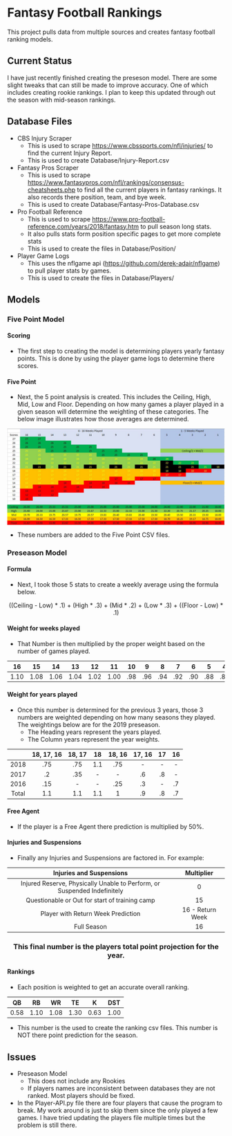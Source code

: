 # Fantasy Football Rankings

This project pulls data from multiple sources and creates fantasy football ranking models.


## Current Status

I have just recently finished creating the preseson model. There are some slight tweaks that can still be made to improve accuracy. One of which includes creating rookie rankings. I plan to keep this updated through out the season with mid-season rankings.


## Database Files

* CBS Injury Scraper
  * This is used to scrape https://www.cbssports.com/nfl/injuries/ to find the current Injury Report.
  * This is used to create Database/Injury-Report.csv
* Fantasy Pros Scraper
  * This is used to scrape https://www.fantasypros.com/nfl/rankings/consensus-cheatsheets.php to find all the current players in fantasy rankings. It also records there position, team, and bye week.
  * This is used to create Database/Fantasy-Pros-Database.csv
* Pro Football Reference
  * This is used to scrape https://www.pro-football-reference.com/years/2018/fantasy.htm to pull season long stats.
  * It also pulls stats form position specific pages to get more complete stats
  * This is used to create the files in Database/Position/
* Player Game Logs
  * This uses the nflgame api (https://github.com/derek-adair/nflgame) to pull player stats by games. 
  * This is used to create the files in Database/Players/
  
  
## Models

### Five Point Model

#### Scoring

* The first step to creating the model is determining players yearly fantasy points. This is done by using the player game logs to determine there scores.

#### Five Point
* Next, the 5 point analysis is created. This includes the Ceiling, High, Mid, Low and Floor. Depending on how many games a player played in a given season will determine the weighting of these categories. The below image illustrates how those averages are determined.

<img align="center" src="https://raw.githubusercontent.com/chogan72/Fantasy_Football_Rankings/master/RM-Files/Five-Point.JPG"></img>

* These numbers are added to the Five Point CSV files.

### Preseason Model

#### Formula
* Next, I took those 5 stats to create a weekly average using the formula below.

<p align="center"> ((Ceiling - Low) * .1) + (High * .3) + (Mid * .2) + (Low * .3) + ((Floor - Low) * .1) </p>

#### Weight for weeks played
* That Number is then multiplied by the proper weight based on the number of games played.

 <table align="center"><thead>
  <tr align="center">
   <th>16</th><th>15</th><th>14</th><th>13</th><th>12</th><th>11</th><th>10</th><th>9</th><th>8</th><th>7</th><th>6</th><th>5</th><th>4</th><th>3</th><th>2</th><th>1</th>
  </tr><thead>
  <tbody><tr align="center">
   <td>1.10</td><td>1.08</td><td>1.06</td><td>1.04</td><td>1.02</td><td>1.00</td><td>.98</td><td>.96</td><td>.94</td><td>.92</td><td>.90</td><td>.88</td><td>.86</td><td>.84</td><td>.82</td><td>.80</td>
  </tr>
 </tbody></table>
 
#### Weight for years played
* Once this number is determined for the previous 3 years, those 3 numbers are weighted depending on how many seasons they played. The weightings below are for the 2019 preseason. 
  * The Heading years represent the years played. 
  * The Column years represent the year weights.

<table align="center"><thead>
  <th></th><th>18, 17, 16</th><th>18, 17</th><th>18</th><th>18, 16</th><th>17, 16</th><th>17</th><th>16</th>
 </thead>
 <tbody>
  <tr align="center">
   <td>2018</td><td>.75</td><td>.75</td><td>1.1</td><td>.75</td><td>-</td><td>-</td><td>-</td>
  </tr>
  <tr align="center">
   <td>2017</td><td>.2</td><td>.35</td><td>-</td><td>-</td><td>.6</td><td>.8</td><td>-</td>
  </tr>
  <tr align="center">
   <td>2016</td><td>.15</td><td>-</td><td>-</td><td>.25</td><td>.3</td><td>-</td><td>.7</td>
  </tr>
  <tr align="center">
   <td>Total</td><td>1.1</td><td>1.1</td><td>1.1</td><td>1</td><td>.9</td><td>.8</td><td>.7</td>
  </tr>
 </tbody></table>
 
#### Free Agent
* If the player is a Free Agent there prediction is multiplied by 50%.
 
#### Injuries and Suspensions
* Finally any Injuries and Suspensions are factored in. For example:
  
 <table align="center"><thead>
  <th>Injuries and Suspensions</th><th>Multiplier</th>
 </thead>
 <tbody>
  <tr align="center">
   <td>Injured Reserve, Physically Unable to Perform, or Suspended Indefinitely</td><td>0</td>
  </tr>
  <tr align="center">
   <td>Questionable or Out for start of training camp</td><td>15</td>
  </tr>
  <tr align="center">
   <td>Player with Return Week Prediction</td><td>16 - Return Week</td>
  </tr>
  <tr align="center">
   <td>Full Season</td><td>16</td>
  </tr>
 </tbody></table>
  
<h3 align="center"><b>This final number is the players total point projection for the year.</b></h3>

#### Rankings

* Each position is weighted to get an accurate overall ranking.

<table align="center"><thead>
  <th>QB</th><th>RB</th><th>WR</th><th>TE</th><th>K</th><th>DST</th>
 </thead>
 <tbody>
  <tr align="center">
   <td>0.58</td><td>1.10</td><td>1.08</td><td>1.30</td><td>0.63</td><td>1.00</td>
  </tr>
 </tbody></table>
 
* This number is the used to create the ranking csv files. This number is NOT there point prediction for the season.

## Issues

* Preseason Model
  * This does not include any Rookies
  * If players names are inconsistent between databases they are not ranked. Most players should be fixed.
* In the Player-API.py file there are four players that cause the program to break. My work around is just to skip them since the only played a few games. I have tried updating the players file multiple times but the problem is still there. 
